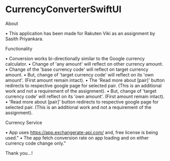 # CurrencyConverterSwiftUI

About

•  This application has been made for Rakuten Viki as an assignment by Sasith Priyankara.

Functionality

•  Conversion works bi-directionally similar to the Google currency calculator.
•  Change of 'any amount' will reflect on other currency amount.
•  Change of the 'base currency code' will reflect on target currency amount.
•  But, change of 'target currency code' will reflect on its 'own amount'. (First amount remain intact).
•  The 'Read more about [pair]' button redirects to respective google page for selected pair. (This is an additional work and not a requirement of the assignment).
•  But, change of 'target currency code' will reflect on its 'own amount'. (First amount remain intact).
•  'Read more about [pair]' button redirects to respective google page for selected pair. (This is an additional work and not a requirement of the assignment).

Currency Service

•  App uses https://app.exchangerate-api.com/ and, free license is being used."
•  The app fetch conversion rate on app loading and on either currency code change only."

Thank you...!

